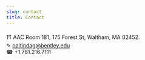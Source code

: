 ```yaml
---
slug: contact
title: Contact
---
```



&#9961; AAC Room 181, 175 Forest St, Waltham, MA 02452.    
&#9998; oaltindag@bentley.edu    
&#9742; +1.781.216.7111    
